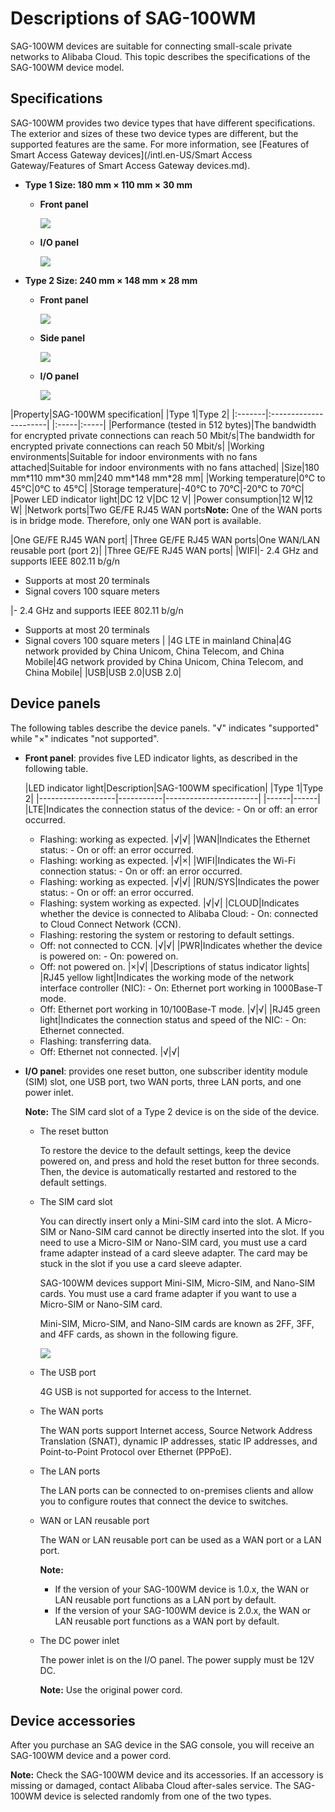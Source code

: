 # Descriptions of SAG-100WM

SAG-100WM devices are suitable for connecting small-scale private networks to Alibaba Cloud. This topic describes the specifications of the SAG-100WM device model.

## Specifications

SAG-100WM provides two device types that have different specifications. The exterior and sizes of these two device types are different, but the supported features are the same. For more information, see [Features of Smart Access Gateway devices](/intl.en-US/Smart Access Gateway/Features of Smart Access Gateway devices.md).

-   **Type 1 Size: 180 mm × 110 mm × 30 mm**
    -   **Front panel**

        ![](https://static-aliyun-doc.oss-accelerate.aliyuncs.com/assets/img/en-US/8328673061/p21278.png)

    -   **I/O panel**

        ![](https://static-aliyun-doc.oss-accelerate.aliyuncs.com/assets/img/40483/156571220321279_en-US.png)

-   **Type 2 Size: 240 mm × 148 mm × 28 mm**
    -   **Front panel**

        ![](https://static-aliyun-doc.oss-accelerate.aliyuncs.com/assets/img/en-US/9328673061/p66684.png)

    -   **Side panel**

        ![](https://static-aliyun-doc.oss-accelerate.aliyuncs.com/assets/img/en-US/9328673061/p66686.png)

    -   **I/O panel**

        ![](https://static-aliyun-doc.oss-accelerate.aliyuncs.com/assets/img/en-US/9328673061/p66687.png)


|Property|SAG-100WM specification|
|Type 1|Type 2|
|:-------|:----------------------|
|:-----|:-----|
|Performance \(tested in 512 bytes\)|The bandwidth for encrypted private connections can reach 50 Mbit/s|The bandwidth for encrypted private connections can reach 50 Mbit/s|
|Working environments|Suitable for indoor environments with no fans attached|Suitable for indoor environments with no fans attached|
|Size|180 mm\*110 mm\*30 mm|240 mm\*148 mm\*28 mm|
|Working temperature|0℃ to 45℃|0℃ to 45℃|
|Storage temperature|-40℃ to 70℃|-20℃ to 70℃|
|Power LED indicator light|DC 12 V|DC 12 V|
|Power consumption|12 W|12 W|
|Network ports|Two GE/FE RJ45 WAN ports**Note:** One of the WAN ports is in bridge mode. Therefore, only one WAN port is available.

|One GE/FE RJ45 WAN port|
|Three GE/FE RJ45 WAN ports|One WAN/LAN reusable port \(port 2\)|
|Three GE/FE RJ45 WAN ports|
|WIFI|-   2.4 GHz and supports IEEE 802.11 b/g/n
-   Supports at most 20 terminals
-   Signal covers 100 square meters

|-   2.4 GHz and supports IEEE 802.11 b/g/n
-   Supports at most 20 terminals
-   Signal covers 100 square meters |
|4G LTE in mainland China|4G network provided by China Unicom, China Telecom, and China Mobile|4G network provided by China Unicom, China Telecom, and China Mobile|
|USB|USB 2.0|USB 2.0|

## Device panels

The following tables describe the device panels. "√" indicates "supported" while "×" indicates "not supported".

-   **Front panel**: provides five LED indicator lights, as described in the following table.

    |LED indicator light|Description|SAG-100WM specification|
|Type 1|Type 2|
    |-------------------|-----------|-----------------------|
    |------|------|
    |LTE|Indicates the connection status of the device:     -   On or off: an error occurred.
    -   Flashing: working as expected.
|√|√|
    |WAN|Indicates the Ethernet status:     -   On or off: an error occurred.
    -   Flashing: working as expected.
|√|×|
    |WIFI|Indicates the Wi-Fi connection status:     -   On or off: an error occurred.
    -   Flashing: working as expected.
|√|√|
    |RUN/SYS|Indicates the power status:     -   On or off: an error occurred.
    -   Flashing: system working as expected.
|√|√|
    |CLOUD|Indicates whether the device is connected to Alibaba Cloud:     -   On: connected to Cloud Connect Network \(CCN\).
    -   Flashing: restoring the system or restoring to default settings.
    -   Off: not connected to CCN.
|√|√|
    |PWR|Indicates whether the device is powered on:    -   On: powered on.
    -   Off: not powered on.
|×|√|
    |Descriptions of status indicator lights|
    |RJ45 yellow light|Indicates the working mode of the network interface controller \(NIC\):    -   On: Ethernet port working in 1000Base-T mode.
    -   Off: Ethernet port working in 10/100Base-T mode.
|√|√|
    |RJ45 green light|Indicates the connection status and speed of the NIC:    -   On: Ethernet connected.
    -   Flashing: transferring data.
    -   Off: Ethernet not connected.
|√|√|

-   **I/O panel**: provides one reset button, one subscriber identity module \(SIM\) slot, one USB port, two WAN ports, three LAN ports, and one power inlet.

    **Note:** The SIM card slot of a Type 2 device is on the side of the device.

    -   The reset button

        To restore the device to the default settings, keep the device powered on, and press and hold the reset button for three seconds. Then, the device is automatically restarted and restored to the default settings.

    -   The SIM card slot

        You can directly insert only a Mini-SIM card into the slot. A Micro-SIM or Nano-SIM card cannot be directly inserted into the slot. If you need to use a Micro-SIM or Nano-SIM card, you must use a card frame adapter instead of a card sleeve adapter. The card may be stuck in the slot if you use a card sleeve adapter.

        SAG-100WM devices support Mini-SIM, Micro-SIM, and Nano-SIM cards. You must use a card frame adapter if you want to use a Micro-SIM or Nano-SIM card.

        Mini-SIM, Micro-SIM, and Nano-SIM cards are known as 2FF, 3FF, and 4FF cards, as shown in the following figure.

        ![](https://static-aliyun-doc.oss-accelerate.aliyuncs.com/assets/img/en-US/3222341061/p52693.png)

    -   The USB port

        4G USB is not supported for access to the Internet.

    -   The WAN ports

        The WAN ports support Internet access, Source Network Address Translation \(SNAT\), dynamic IP addresses, static IP addresses, and Point-to-Point Protocol over Ethernet \(PPPoE\).

    -   The LAN ports

        The LAN ports can be connected to on-premises clients and allow you to configure routes that connect the device to switches.

    -   WAN or LAN reusable port

        The WAN or LAN reusable port can be used as a WAN port or a LAN port.

        **Note:**

        -   If the version of your SAG-100WM device is 1.0.x, the WAN or LAN reusable port functions as a LAN port by default.
        -   If the version of your SAG-100WM device is 2.0.x, the WAN or LAN reusable port functions as a WAN port by default.
    -   The DC power inlet

        The power inlet is on the I/O panel. The power supply must be 12V DC.

        **Note:** Use the original power cord.


## Device accessories

After you purchase an SAG device in the SAG console, you will receive an SAG-100WM device and a power cord.

**Note:** Check the SAG-100WM device and its accessories. If an accessory is missing or damaged, contact Alibaba Cloud after-sales service. The SAG-100WM device is selected randomly from one of the two types.

